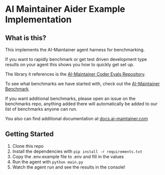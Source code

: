 # AI Maintainer Aider Example Implementation

## What is this?

This implements the AI-Maintainer agent harness for benchmarking.

If you want to rapidly benchmark or get test driven development type results on your agent this shows you how to quickly get set up.

The library it references is the [AI-Maintainer Coder Evals Repository](https://github.com/ai-maintainer-inc/agent_harness).

To see what benchmarks we have started with, check out the [AI-Maintainer Benchmark](https://github.com/ai-maintainer-inc/benchmarks).

If you want additional benchmarks, please open an issue on the benchmarks repo, anything added there will automatically be added to our list of benchmarks anyone can run.

You also can find additional documentation at [docs.ai-maintainer.com](docs.ai-maintainer.com)

## Getting Started

1. Clone this repo
2. Install the dependencies with `pip install -r requirements.txt`
3. Copy the .env.example file to .env and fill in the values
3. Run the agent with `python main.py`
4. Watch the agent run and see the results in the console!

